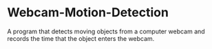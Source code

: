 # Webcam-Motion-Detection

A program that detects moving objects from a computer webcam and records the time that the object enters the webcam.
